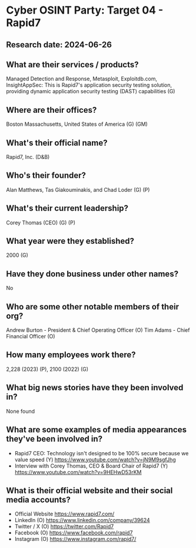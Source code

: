# Cyber OSINT Party: Target 04 - Rapid7
## Research date: 2024-06-26
## What are their services / products?
Managed Detection and Response, Metasploit, Exploitdb.com, InsightAppSec: This is Rapid7's application security testing solution, providing dynamic application security testing (DAST) capabilities (G)
## Where are their offices?
Boston Massachusetts, United States of America (G) (GM)
## What's their official name?
Rapid7, Inc. (D&B)
## Who's their founder?
Alan Matthews, Tas Giakouminakis, and Chad Loder (G) (P)
## What's their current leadership?
Corey Thomas (CEO) (G) (P)
## What year were they established?
2000 (G)
## Have they done business under other names?
No
## Who are some other notable members of their org?
Andrew Burton - President & Chief Operating Officer (O)
Tim Adams - Chief Financial Officer (O)
## How many employees work there?
2,228 (2023) (P), 2100 (2022) (G)
## What big news stories have they been involved in?
None found
## What are some examples of media appearances they've been involved in?
* Rapid7 CEO: Technology isn't designed to be 100% secure because we value speed (Y)
https://www.youtube.com/watch?v=jN9M9sgfJhg
* Interview with Corey Thomas, CEO & Board Chair of Rapid7 (Y)
https://www.youtube.com/watch?v=9HEHwD53rKM
## What is their official website and their social media accounts?
* Official Website
https://www.rapid7.com/
* LinkedIn (O)
https://www.linkedin.com/company/39624
* Twitter / X (O)
https://twitter.com/Rapid7
* Facebook (O)
https://www.facebook.com/rapid7
* Instagram (O)
https://www.instagram.com/rapid7/

